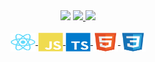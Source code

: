 <div align="center">
 <img src= https://radio.x-team.com/_next/static/image/src/assets/themes/matrix.e752cfaf7db3a86eff0b24b47a1be0a5.gif/>
  <a href="https://github.com/PedroHenrique-O">
  <img height="130em" src="https://github-readme-stats.vercel.app/api?username=PedroHenrique-O&show_icons=true&theme=midnight-purple&include_all_commits=true&count_private=false&hide=prs,issues,contribs,stars"/>
  <img height="130em" src="https://github-readme-stats.vercel.app/api/top-langs/?username=PedroHenrique-O&layout=compact&langs_count=7&theme=midnight-purple"/>
</div>
<div  align="center" style="display: inline_block"><br>
  <img align="center" alt="Pedro-React" height="30" width="40" src="https://raw.githubusercontent.com/devicons/devicon/master/icons/react/react-original.svg">
  <img align="center" alt="Pedro-Js" height="30" width="40" src="https://raw.githubusercontent.com/devicons/devicon/master/icons/javascript/javascript-plain.svg">
  <img align="center" alt="Pedro-Ts" height="30" width="40" src="https://raw.githubusercontent.com/devicons/devicon/master/icons/typescript/typescript-plain.svg">
  <img align="center" alt="Pedro-HTML" height="30" width="40" src="https://raw.githubusercontent.com/devicons/devicon/master/icons/html5/html5-original.svg">
  <img align="center" alt="Pedro-CSS" height="30" width="40" src="https://raw.githubusercontent.com/devicons/devicon/master/icons/css3/css3-original.svg">
</div>
